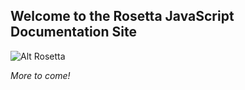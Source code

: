 Welcome to the Rosetta JavaScript Documentation Site
----------------------------------------------------

![Alt Rosetta](http://www.unidata.ucar.edu/images2/logos/rosetta-150x150.png
 "Rosetta")

*More to come!*
